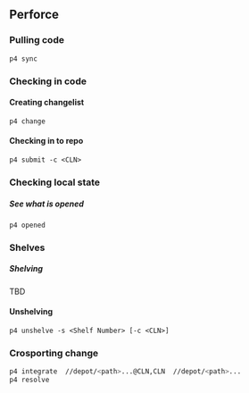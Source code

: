 ## Perforce

### Pulling code
`p4 sync`

### Checking in code

#### Creating changelist
`p4 change`

#### Checking in to repo
`p4 submit -c <CLN>`

### Checking local state

##### See what is opened
`p4 opened`

### Shelves

##### Shelving
TBD

#### Unshelving
`p4 unshelve -s <Shelf Number> [-c <CLN>]`

### Crosporting change
```bash
p4 integrate  //depot/<path>...@CLN,CLN  //depot/<path>...
p4 resolve
```
